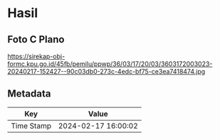# Hasil

## Foto C Plano

https://sirekap-obj-formc.kpu.go.id/45fb/pemilu/ppwp/36/03/17/20/03/3603172003023-20240217-152427--90c03db0-273c-4edc-bf75-ce3ea7418474.jpg


## Metadata

| Key        | Value               |
| ---------- | ------------------- |
| Time Stamp | 2024-02-17 16:00:02 |



